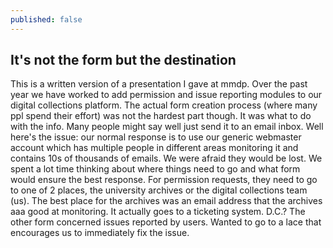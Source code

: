 ```yaml
---
published: false
---
```

## It's not the form but the destination

This is a written version of a presentation I gave at mmdp. Over the past year we have worked to add permission and issue reporting modules to our digital collections platform. The actual form creation process (where many ppl spend their effort) was not the hardest part though. It was what to do with the info. Many people might say well just send it to an email inbox. Well here's the issue: our normal response is to use our generic webmaster account which has multiple people in different areas monitoring it and contains 10s of thousands of emails. We were afraid they would be lost. We spent a lot time thinking about where things need to go and what form would ensure the best response. For permission requests, they need to go to one of 2 places, the university archives or the digital collections team (us). The best place for the archives was an email address that the archives aaa good at monitoring. It actually goes to a ticketing system. D.C.? The other form concerned issues reported by users. Wanted to go to a lace that encourages us to immediately fix the issue.

